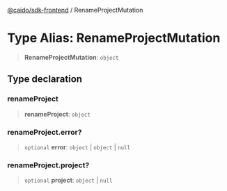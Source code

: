 [@caido/sdk-frontend](../index.md) / RenameProjectMutation

# Type Alias: RenameProjectMutation

> **RenameProjectMutation**: `object`

## Type declaration

### renameProject

> **renameProject**: `object`

### renameProject.error?

> `optional` **error**: `object` \| `object` \| `null`

### renameProject.project?

> `optional` **project**: `object` \| `null`
